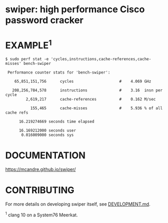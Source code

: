 # swiper: high performance Cisco password cracker

# EXAMPLE<sup>1</sup>

```console
$ sudo perf stat -e 'cycles,instructions,cache-references,cache-misses' bench-swiper

 Performance counter stats for 'bench-swiper':

    65,851,151,756      cycles                    #    4.069 GHz

   208,256,784,578      instructions              #    3.16  insn per cycle
         2,619,217      cache-references          #    0.162 M/sec

           155,465      cache-misses              #    5.936 % of all cache refs

      16.219274669 seconds time elapsed

      16.169212000 seconds user
       0.016009000 seconds sys
```

# DOCUMENTATION

https://mcandre.github.io/swiper/

# CONTRIBUTING

For more details on developing swiper itself, see [DEVELOPMENT.md](DEVELOPMENT.md).

<sup>1</sup> clang 10 on a System76 Meerkat.
